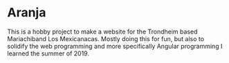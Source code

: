 # Aranja

This is a hobby project to make a website for the Trondheim based Mariachiband Los Mexicanacas. Mostly doing this for fun, but also to solidify the web programming and more specifically Angular programming I learned the summer of 2019.
